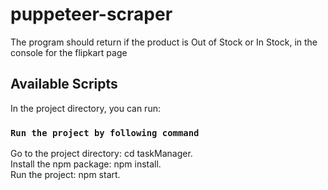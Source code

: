 # puppeteer-scraper
The program should return if the product is Out of Stock or In Stock, in the console for the flipkart page

## Available Scripts

In the project directory, you can run:

### `Run the project by following command`
Go to the project directory: cd taskManager.<br />
Install the npm package: npm install.<br />
Run the project: npm start.<br />
